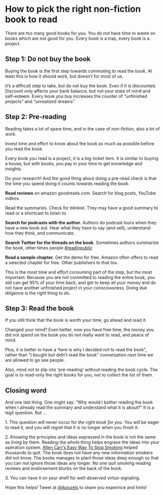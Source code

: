 # How to pick the right non-fiction book to read

There are too many good books for you. You do not have time to waste on books which are not good for you. Every book is a trap, every book is a project.

## Step 1: Do not buy the book

Buying the book is the first step towards commuting to read the book. At least this is how it should work, but doesn’t for most of us.

It’s a difficult step to take, but do not buy the book. Even if it is discounted. Discount only affects your bank balance, but not your state of mind and self-esteem. Every book you buy increases the counter of “unfinished projects” and “unrealized dreams”.

## Step 2: Pre-reading

Reading takes a lot of spare time, and in the case of non-fiction, also a lot of work.

Invest time and effort to know about the book as much as possible before you read the book.

Every book you read is a project, it is a big-ticket item. It is similar to buying a house, but with books, you pay in your time to get knowledge and insights.

Do your research! And the good thing about doing a pre-read check is that the time you spend doing it counts towards reading the book.

**Read reviews** on amazon goodreads.com. Search for blog posts, YouTube videos.

Read the summaries. Check for blinkist. They may have a good summary to read or a shortcast to listen to.

**Search for podcasts with the author.** Authors do podcast tours when they have a new book out. Hear what they have to say (and sell), understand how they think, and communicate.

**Search Twitter for the threads on the book.** Sometimes authors summarize the book, other times people [#readinpublic](https://twitter.com/search?q=%23readinpublic&f=live)

**Read a sample chapter.** Get the demo for free. Amazon often offers to read a selected chapter for free. Other publishers to that too.

This is the most time and effort consuming part of the step, but the most important. Because you are not committed to reading the entire book, you still can get 95% of your time back, and get to keep all your money and do not have another unfinished project in your consciousness. Doing due diligence is the right thing to do.

## Step 3: Read the book

If you still think that the book is worth your time, go ahead and read it.

Changed your mind? Even better, now you have free time, the money you did not spend on the book you do not really want to read, and peace of mind.

Plus, it is better to have a ‘here is why I decided not to read the book”, rather than “I bought but didn’t read the book” conversation next time we are allowed to go see people.

Also, mind not to slip into ‘pre-reading’ without reading the book cycle. The goal is to read-only the right books for you, not to collect the list of them.

## Closing word

And one last thing. One might say: “Why would I bother reading the book when I already read the summary and understand what it is about?” It is a legit question. But …

1\. This question will never occur for _the right book for you_. You will be eager to read it, and you will regret that it is no longer when you finish it.

2\. _Knowing_ the principles and ideas expressed in the book is not the same as _living by_ them. Reading the whole thing helps engrave the ideas into your operation system. [Allen Carr’s Easy Way To Stop Smoking](https://www.amazon.com/dp/B01EVMK0H0/ref=dp-kindle-redirect?_encoding=UTF8&btkr=1) helped thousands to quit. The book does not have any new information smokers did not know. The books manages to plant those ideas deep enough so that you can not ignore those ideas any longer. No one quit smoking reading reviews and endorsement blurbs on the back of the book.

3\. You can have it on your shelf for well-deserved virtue-signaling.

Hope this helps! Tweet at [@jkovzels](https://twitter.com/jkovzels) to share you experince and hints!
